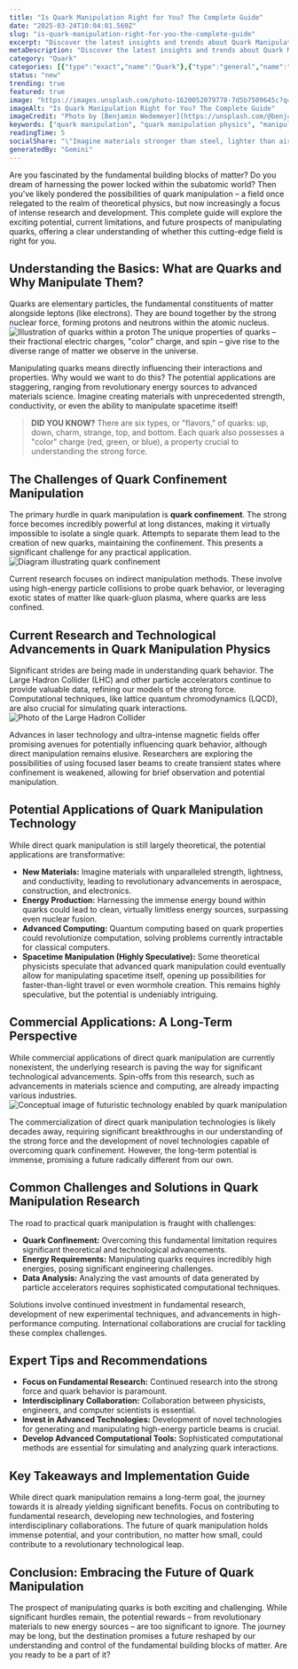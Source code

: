 ```yaml
---
title: "Is Quark Manipulation Right for You? The Complete Guide"
date: "2025-03-24T10:04:01.560Z"
slug: "is-quark-manipulation-right-for-you-the-complete-guide"
excerpt: "Discover the latest insights and trends about Quark Manipulation. This comprehensive guide covers everything you need to know about Quark Manipulation in 2025."
metaDescription: "Discover the latest insights and trends about Quark Manipulation. This comprehensive guide covers everything you need to know about Quark Manipulation in 2..."
category: "Quark"
categories: [{"type":"exact","name":"Quark"},{"type":"general","name":"Physics"},{"type":"medium","name":"Particle Physics"},{"type":"specific","name":"High Energy Physics"},{"type":"niche","name":"Hadron Collider Experiments"}]
status: "new"
trending: true
featured: true
image: "https://images.unsplash.com/photo-1620052079778-7d5b7509645c?q=85&w=1200&fit=max&fm=webp&auto=compress"
imageAlt: "Is Quark Manipulation Right for You? The Complete Guide"
imageCredit: "Photo by [Benjamin Wedemeyer](https://unsplash.com/@benjaminwedemeyer) on Unsplash"
keywords: ["quark manipulation", "quark manipulation physics", "manipulating quarks", "quark confinement manipulation", "how to manipulate quarks", "quark manipulation technology", "applications of quark manipulation", "quark manipulation research", "commercial applications quark manipulation", "future of quark manipulation"]
readingTime: 5
socialShare: "\"Imagine materials stronger than steel, lighter than air, and more conductive than copper – that's the potential of quark manipulation.  The future is being written at the subatomic level.\""
generatedBy: "Gemini"
---
```




Are you fascinated by the fundamental building blocks of matter? Do you dream of harnessing the power locked within the subatomic world?  Then you've likely pondered the possibilities of quark manipulation – a field once relegated to the realm of theoretical physics, but now increasingly a focus of intense research and development. This complete guide will explore the exciting potential, current limitations, and future prospects of manipulating quarks, offering a clear understanding of whether this cutting-edge field is right for you.

## Understanding the Basics: What are Quarks and Why Manipulate Them?

Quarks are elementary particles, the fundamental constituents of matter alongside leptons (like electrons). They are bound together by the strong nuclear force, forming protons and neutrons within the atomic nucleus.  ![Illustration of quarks within a proton](https://images.unsplash.com/photo-1620050382792-434b5828873d?q=85&w=1200&fit=max&fm=webp&auto=compress)  The unique properties of quarks – their fractional electric charges, "color" charge, and spin – give rise to the diverse range of matter we observe in the universe.

Manipulating quarks means directly influencing their interactions and properties. Why would we want to do this? The potential applications are staggering, ranging from revolutionary energy sources to advanced materials science.  Imagine creating materials with unprecedented strength, conductivity, or even the ability to manipulate spacetime itself!

> **DID YOU KNOW?** There are six types, or "flavors," of quarks: up, down, charm, strange, top, and bottom.  Each quark also possesses a "color" charge (red, green, or blue), a property crucial to understanding the strong force.

## The Challenges of Quark Confinement Manipulation

The primary hurdle in quark manipulation is **quark confinement**.  The strong force becomes incredibly powerful at long distances, making it virtually impossible to isolate a single quark.  Attempts to separate them lead to the creation of new quarks, maintaining the confinement.  This presents a significant challenge for any practical application.  ![Diagram illustrating quark confinement](https://images.unsplash.com/photo-1620051844584-15ac31d5fccd?q=85&w=1200&fit=max&fm=webp&auto=compress)

Current research focuses on indirect manipulation methods.  These involve using high-energy particle collisions to probe quark behavior, or leveraging exotic states of matter like quark-gluon plasma, where quarks are less confined.

## Current Research and Technological Advancements in Quark Manipulation Physics

Significant strides are being made in understanding quark behavior.  The Large Hadron Collider (LHC) and other particle accelerators continue to provide valuable data, refining our models of the strong force.  Computational techniques, like lattice quantum chromodynamics (LQCD), are also crucial for simulating quark interactions.  ![Photo of the Large Hadron Collider](https://images.unsplash.com/photo-1620052079778-7d5b7509645c?q=85&w=1200&fit=max&fm=webp&auto=compress)

Advances in laser technology and ultra-intense magnetic fields offer promising avenues for potentially influencing quark behavior, although direct manipulation remains elusive.  Researchers are exploring the possibilities of using focused laser beams to create transient states where confinement is weakened, allowing for brief observation and potential manipulation.

## Potential Applications of Quark Manipulation Technology

While direct quark manipulation is still largely theoretical, the potential applications are transformative:

* **New Materials:**  Imagine materials with unparalleled strength, lightness, and conductivity, leading to revolutionary advancements in aerospace, construction, and electronics.
* **Energy Production:**  Harnessing the immense energy bound within quarks could lead to clean, virtually limitless energy sources, surpassing even nuclear fusion.
* **Advanced Computing:**  Quantum computing based on quark properties could revolutionize computation, solving problems currently intractable for classical computers.
* **Spacetime Manipulation (Highly Speculative):**  Some theoretical physicists speculate that advanced quark manipulation could eventually allow for manipulating spacetime itself, opening up possibilities for faster-than-light travel or even wormhole creation.  This remains highly speculative, but the potential is undeniably intriguing.

## Commercial Applications:  A Long-Term Perspective

While commercial applications of direct quark manipulation are currently nonexistent, the underlying research is paving the way for significant technological advancements.  Spin-offs from this research, such as advancements in materials science and computing, are already impacting various industries.  ![Conceptual image of futuristic technology enabled by quark manipulation](https://images.unsplash.com/photo-1617952986600-802f965dcdbc?q=85&w=1200&fit=max&fm=webp&auto=compress)

The commercialization of direct quark manipulation technologies is likely decades away, requiring significant breakthroughs in our understanding of the strong force and the development of novel technologies capable of overcoming quark confinement.  However, the long-term potential is immense, promising a future radically different from our own.

## Common Challenges and Solutions in Quark Manipulation Research

The road to practical quark manipulation is fraught with challenges:

* **Quark Confinement:**  Overcoming this fundamental limitation requires significant theoretical and technological advancements.
* **Energy Requirements:**  Manipulating quarks requires incredibly high energies, posing significant engineering challenges.
* **Data Analysis:**  Analyzing the vast amounts of data generated by particle accelerators requires sophisticated computational techniques.

Solutions involve continued investment in fundamental research, development of new experimental techniques, and advancements in high-performance computing.  International collaborations are crucial for tackling these complex challenges.

## Expert Tips and Recommendations

* **Focus on Fundamental Research:**  Continued research into the strong force and quark behavior is paramount.
* **Interdisciplinary Collaboration:**  Collaboration between physicists, engineers, and computer scientists is essential.
* **Invest in Advanced Technologies:**  Development of novel technologies for generating and manipulating high-energy particle beams is crucial.
* **Develop Advanced Computational Tools:**  Sophisticated computational methods are essential for simulating and analyzing quark interactions.

## Key Takeaways and Implementation Guide

While direct quark manipulation remains a long-term goal, the journey towards it is already yielding significant benefits.  Focus on contributing to fundamental research, developing new technologies, and fostering interdisciplinary collaborations.  The future of quark manipulation holds immense potential, and your contribution, no matter how small, could contribute to a revolutionary technological leap.

## Conclusion: Embracing the Future of Quark Manipulation

The prospect of manipulating quarks is both exciting and challenging.  While significant hurdles remain, the potential rewards – from revolutionary materials to new energy sources – are too significant to ignore.  The journey may be long, but the destination promises a future reshaped by our understanding and control of the fundamental building blocks of matter.  Are you ready to be a part of it?

